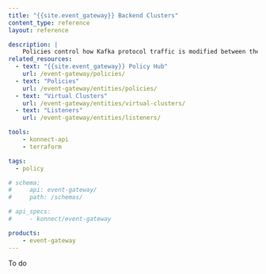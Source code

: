 ```yaml
---
title: "{{site.event_gateway}} Backend Clusters"
content_type: reference
layout: reference

description: |
    Policies control how Kafka protocol traffic is modified between the client and the backend cluster.
related_resources:
  - text: "{{site.event_gateway}} Policy Hub"
    url: /event-gateway/policies/
  - text: "Policies"
    url: /event-gateway/entities/policies/
  - text: "Virtual Clusters"
    url: /event-gateway/entities/virtual-clusters/
  - text: "Listeners"
    url: /event-gateway/entities/listeners/

tools:
    - konnect-api
    - terraform

tags:
  - policy

# schema:
#     api: event-gateway/
#     path: /schemas/

# api_specs:
#     - konnect/event-gateway

products:
    - event-gateway
---
```

To do
